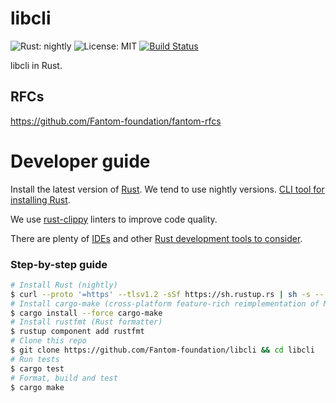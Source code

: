 libcli
===========
![Rust: nightly](https://img.shields.io/badge/Rust-nightly-blue.svg) ![License: MIT](https://img.shields.io/badge/License-MIT-green.svg) [![Build Status](https://travis-ci.org/Fantom-foundation/evm-rs.svg?branch=master)](https://travis-ci.org/Fantom-foundation/evm-rs)

libcli in Rust.

## RFCs

https://github.com/Fantom-foundation/fantom-rfcs

# Developer guide

Install the latest version of [Rust](https://www.rust-lang.org). We tend to use nightly versions. [CLI tool for installing Rust](https://rustup.rs).

We use [rust-clippy](https://github.com/rust-lang-nursery/rust-clippy) linters to improve code quality.

There are plenty of [IDEs](https://areweideyet.com) and other [Rust development tools to consider](https://github.com/rust-unofficial/awesome-rust#development-tools).

### Step-by-step guide
```bash
# Install Rust (nightly)
$ curl --proto '=https' --tlsv1.2 -sSf https://sh.rustup.rs | sh -s -- --default-toolchain nightly
# Install cargo-make (cross-platform feature-rich reimplementation of Make)
$ cargo install --force cargo-make
# Install rustfmt (Rust formatter)
$ rustup component add rustfmt
# Clone this repo
$ git clone https://github.com/Fantom-foundation/libcli && cd libcli
# Run tests
$ cargo test
# Format, build and test
$ cargo make
```
